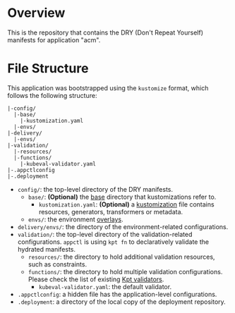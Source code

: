 
# Overview

This is the repository that contains the DRY (Don't Repeat Yourself) manifests for application "acm".

# File Structure

This application was bootstrapped using the `kustomize` format, which follows the following structure:
```
|-config/
  |-base/
    |-kustomization.yaml
  |-envs/
|-delivery/
  |-envs/
|-validation/
  |-resources/
  |-functions/
    |-kubeval-validator.yaml
|-.appctlconfig
|-.deployment
```
- `config/`: the top-level directory of the DRY manifests.
  - `base/`: **(Optional)** the [base](https://kubernetes-sigs.github.io/kustomize/api-reference/glossary/#base) directory that kustomizations refer to.
    - `kustomization.yaml`: **(Optional)** a [kustomization](https://kubernetes-sigs.github.io/kustomize/api-reference/glossary/#kustomization) file contains resources, generators, transformers or metadata.
  - `envs/`: the environment [overlays](https://kubernetes-sigs.github.io/kustomize/api-reference/glossary/#overlay).
- `delivery/envs/`: the directory of the environment-related configurations.
- `validation/`: the top-level directory of the validation-related configurations. `appctl` is using `kpt fn` to declaratively validate the hydrated manifests.
  - `resources/`: the directory to hold additional validation resources, such as constraints.
  - `functions/`: the directory to hold multiple validation configurations. Please check the list of existing [Kpt validators](https://googlecontainertools.github.io/kpt/guides/consumer/function/catalog/validators/).
    - `kubeval-validator.yaml`: the default validator.
- `.appctlconfig`: a hidden file has the application-level configurations.
- `.deployment`: a directory of the local copy of the deployment repository.
